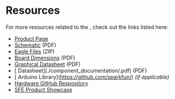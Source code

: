 # Resources
<!-- This section should include all the relevant documentation and product files (Eagle files, schematic, datasheet(s), landing pages, etc. and any relevant tutorials to go beyond the Hookup Guide.) -->

For more resources related to the <Product Name>, check out the links listed here: 

* [Product Page](https://www.sparkfun.com/products/23618)
* [Schematic](./board_files/schematic.pdf) (PDF)
* [Eagle Files](./board_files/eagle_files.zip) (ZIP)
* [Board Dimensions](./board_files/dimensions.pdf) (PDF)
* [Graphical Datasheet](./board_files/graphical_datasheet.pdf) (PDF)
* [<Product Name> Datasheet](./component_documentation/<Product Name>.pdf) (PDF)
* [<Product Name> Arduino Library](https://github.com/sparkfun/<Arduino Library Name>) *(if applicable)*
* [Hardware GitHub Respository](https://github.com/sparkfun/SparkFun_LTE_Stick_LARA_R6)
* [SFE Product Showcase](<Video Webpage>)